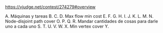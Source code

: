 https://vjudge.net/contest/274279#overview 

A. Máquinas y tareas
B.
C.
D. Max flow min cost
E.
F.
G.
H.
I.
J.
K.
L.
M.
N. Node-disjoint path cover
O.
P.
Q.
R. Mandar cantidades de cosas para darle uno a cada uno
S.
T.
U.
V.
W.
X. Min vertex cover
Y.
